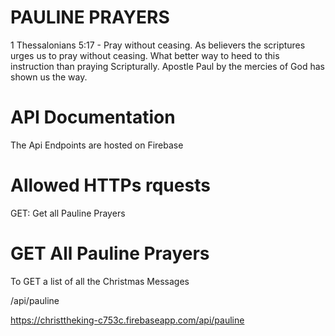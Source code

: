 # PAULINE PRAYERS
1 Thessalonians 5:17 - Pray without ceasing.
As believers the scriptures urges us to pray without ceasing. What better way to heed to this instruction than praying Scripturally. Apostle Paul by the mercies of God has shown us the way.

# API Documentation
The Api Endpoints are hosted on Firebase

# Allowed HTTPs rquests
GET: Get all Pauline Prayers

# GET All Pauline Prayers
To GET a list of all the Christmas Messages

/api/pauline

https://christtheking-c753c.firebaseapp.com/api/pauline


